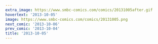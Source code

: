 ```yaml
---
extra_image: https://www.smbc-comics.com/comics/20131005after.gif
hovertext: '2013-10-05'
image: https://www.smbc-comics.com/comics/20131005.png
next_comic: '2013-10-06'
prev_comic: '2013-10-04'
title: '2013-10-05'
---
```


